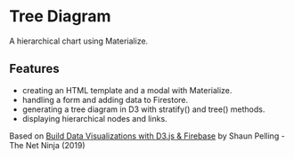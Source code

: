 # Tree Diagram

A hierarchical chart using Materialize.

<!-- <p align="center">
        <img src="screenshot.png">
</p> -->

## Features

- creating an HTML template and a modal with Materialize.
- handling a form and adding data to Firestore.
- generating a tree diagram in D3 with stratify() and tree() methods.
- displaying hierarchical nodes and links.

Based on [Build Data Visualizations with D3.js & Firebase](https://www.udemy.com/course/build-data-uis-with-d3-firebase/) by Shaun Pelling - The Net Ninja (2019)
